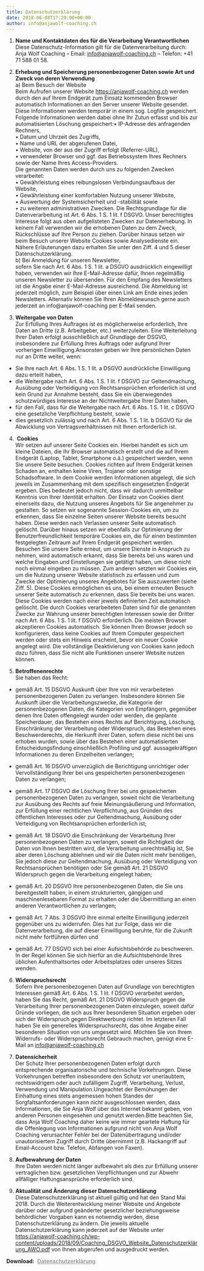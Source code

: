 ```yaml
---
title: Datenschutzerklärung
date: 2018-06-08T17:29:00+00:00
author: info@anjawolf-coaching.ch
---
```

1.  **Name und Kontaktdaten des für die Verarbeitung Verantwortlichen**</br>
Diese Datenschutz-Information gilt für die Datenverarbeitung durch:</br>
Anja Wolf Coaching &#8211; Email: info@anjawolf-coaching.ch &#8211; Telefon: +41 71 588 01 58.

2.  **Erhebung und Speicherung personenbezogener Daten sowie Art und Zweck von deren Verwendung**</br>
  a) Beim Besuch der Website</br>
Beim Aufrufen unserer Website https://anjawolf-coaching.ch werden durch den auf Ihrem Endgerät zum Einsatz kommenden Browser automatisch Informationen an den Server unserer Website gesendet. Diese Informationen werden temporär in einem sog. Logfile gespeichert. Folgende Informationen werden dabei ohne Ihr Zutun erfasst und bis zur automatisierten Löschung gespeichert:• IP-Adresse des anfragenden Rechners,<br /> • Datum und Uhrzeit des Zugriffs,<br /> • Name und URL der abgerufenen Datei,<br />• Website, von der aus der Zugriff erfolgt (Referrer-URL),<br /> • verwendeter Browser und ggf. das Betriebssystem Ihres Rechners sowie der Name Ihres Access-Providers.<br />
Die genannten Daten werden durch uns zu folgenden Zwecken verarbeitet:<br />
  • Gewährleistung eines reibungslosen Verbindungsaufbaus der Website,<br />
  • Gewährleistung einer komfortablen Nutzung unserer Website,<br />
  • Auswertung der Systemsicherheit und -stabilität sowie <br />
  • zu weiteren administrativen Zwecken. Die Rechtsgrundlage für die Datenverarbeitung ist Art. 6 Abs. 1 S. 1 lit. f DSGVO. Unser berechtigtes Interesse folgt aus oben aufgelisteten Zwecken zur Datenerhebung. In keinem Fall verwenden wir die erhobenen Daten zu dem Zweck, Rückschlüsse auf Ihre Person zu ziehen. Darüber hinaus setzen wir beim Besuch unserer Website Cookies sowie Analysedienste ein. Nähere Erläuterungen dazu erhalten Sie unter den Ziff. 4 und 5 dieser Datenschutzerklärung.<br />
  b) Bei Anmeldung für unseren Newsletter,<br /> sofern Sie nach Art. 6 Abs. 1 S. 1 lit. a DSGVO ausdrücklich eingewilligt haben, verwenden wir Ihre E-Mail-Adresse dafür, Ihnen regelmäßig unseren Newsletter zu übersenden. Für den Empfang des Newsletters ist die Angabe einer E-Mail-Adresse ausreichend. Die Abmeldung ist jederzeit möglich, zum Beispiel über einen Link am Ende eines jeden Newsletters. Alternativ können Sie Ihren Abmeldewunsch gerne auch jederzeit an info@anjawolf-coaching per E-Mail senden.

3. **Weitergabe von Daten**   
Zur Erfüllung Ihres Auftrages ist es möglicherweise erforderlich, Ihre Daten an Dritte (z.B. Arbeitgeber, etc.) weiterzuleiten. Eine Weiterleitung Ihrer Daten erfolgt ausschließlich auf Grundlage der DSGVO, insbesondere zur Erfüllung Ihres Auftrags oder aufgrund Ihrer vorherigen Einwilligung.Ansonsten geben wir Ihre persönlichen Daten nur an Dritte weiter, wenn:
  * Sie Ihre nach Art. 6 Abs. 1 S. 1 lit. a DSGVO ausdrückliche Einwilligung dazu erteilt haben,
  * die Weitergabe nach Art. 6 Abs. 1 S. 1 lit. f DSGVO zur Geltendmachung, Ausübung oder Verteidigung von Rechtsansprüchen erforderlich ist und kein Grund zur Annahme besteht, dass Sie ein überwiegendes schutzwürdiges Interesse an der Nichtweitergabe Ihrer Daten haben,
  * für den Fall, dass für die Weitergabe nach Art. 6 Abs. 1 S. 1 lit. c DSGVO eine gesetzliche Verpflichtung besteht, sowie
  * dies gesetzlich zulässig und nach Art. 6 Abs. 1 S. 1 lit. b DSGVO für die Abwicklung von Vertragsverhältnissen mit Ihnen erforderlich ist.
  
4.  **Cookies**   
 Wir setzen auf unserer Seite Cookies ein. Hierbei handelt es sich um kleine Dateien, die Ihr Browser automatisch erstellt und die auf Ihrem Endgerät (Laptop, Tablet, Smartphone o.ä.) gespeichert werden, wenn Sie unsere Seite besuchen. Cookies richten auf Ihrem Endgerät keinen Schaden an, enthalten keine Viren, Trojaner oder sonstige Schadsoftware. In dem Cookie werden Informationen abgelegt, die sich jeweils im Zusammenhang mit dem spezifisch eingesetzten Endgerät ergeben. Dies bedeutet jedoch nicht, dass wir dadurch unmittelbar Kenntnis von Ihrer Identität erhalten. Der Einsatz von Cookies dient einerseits dazu, die Nutzung unseres Angebots für Sie angenehmer zu gestalten. So setzen wir sogenannte Session-Cookies ein, um zu erkennen, dass Sie einzelne Seiten unserer Website bereits besucht haben. Diese werden nach Verlassen unserer Seite automatisch gelöscht. Darüber hinaus setzen wir ebenfalls zur Optimierung der Benutzerfreundlichkeit temporäre Cookies ein, die für einen bestimmten festgelegten Zeitraum auf Ihrem Endgerät gespeichert werden. Besuchen Sie unsere Seite erneut, um unsere Dienste in Anspruch zu nehmen, wird automatisch erkannt, dass Sie bereits bei uns waren und welche Eingaben und Einstellungen sie getätigt haben, um diese nicht noch einmal eingeben zu müssen. Zum anderen setzten wir Cookies ein, um die Nutzung unserer Website statistisch zu erfassen und zum Zwecke der Optimierung unseres Angebotes für Sie auszuwerten (siehe Ziff. 5). Diese Cookies ermöglichen es uns, bei einem erneuten Besuch unserer Seite automatisch zu erkennen, dass Sie bereits bei uns waren. Diese Cookies werden nach einer jeweils definierten Zeit automatisch gelöscht. Die durch Cookies verarbeiteten Daten sind für die genannten Zwecke zur Wahrung unserer berechtigten Interessen sowie der Dritter nach Art. 6 Abs. 1 S. 1 lit. f DSGVO erforderlich. Die meisten Browser akzeptieren Cookies automatisch. Sie können Ihren Browser jedoch so konfigurieren, dass keine Cookies auf Ihrem Computer gespeichert werden oder stets ein Hinweis erscheint, bevor ein neuer Cookie angelegt wird. Die vollständige Deaktivierung von Cookies kann jedoch dazu führen, dass Sie nicht alle Funktionen unserer Website nutzen können.

5. **Betroffenenrechte**      
Sie haben das Recht:  
  * gemäß Art. 15 DSGVO Auskunft über Ihre von mir verarbeiteten personenbezogenen Daten zu verlangen. Insbesondere können Sie Auskunft über die Verarbeitungszwecke, die Kategorie der personenbezogenen Daten, die Kategorien von Empfängern, gegenüber denen Ihre Daten offengelegt wurden oder werden, die geplante Speicherdauer, das Bestehen eines Rechts auf Berichtigung, Löschung, Einschränkung der Verarbeitung oder Widerspruch, das Bestehen eines Beschwerderechts, die Herkunft ihrer Daten, sofern diese nicht bei uns erhoben wurden, sowie über das Bestehen einer automatisierten Entscheidungsfindung einschließlich Profiling und ggf. aussagekräftigen Informationen zu deren Einzelheiten verlangen;

  * gemäß Art. 16 DSGVO unverzüglich die Berichtigung unrichtiger oder Vervollständigung Ihrer bei uns gespeicherten personenbezogenen Daten zu verlangen;

  * gemäß Art. 17 DSGVO die Löschung Ihrer bei uns gespeicherten personenbezogenen Daten zu verlangen, soweit nicht die Verarbeitung zur Ausübung des Rechts auf freie Meinungsäußerung und Information, zur Erfüllung einer rechtlichen Verpflichtung, aus Gründen des öffentlichen Interesses oder zur Geltendmachung, Ausübung oder Verteidigung von Rechtsansprüchen erforderlich ist;

  * gemäß Art. 18 DSGVO die Einschränkung der Verarbeitung Ihrer personenbezogenen Daten zu verlangen, soweit die Richtigkeit der Daten von Ihnen bestritten wird, die Verarbeitung unrechtmäßig ist, Sie aber deren Löschung ablehnen und wir die Daten nicht mehr benötigen, Sie jedoch diese zur Geltendmachung, Ausübung oder Verteidigung von Rechtsansprüchen benötigen oder Sie gemäß Art. 21 DSGVO Widerspruch gegen die Verarbeitung eingelegt haben;

  * gemäß Art. 20 DSGVO Ihre personenbezogenen Daten, die Sie uns bereitgestellt haben, in einem strukturierten, gängigen und maschinenlesebaren Format zu erhalten oder die Übermittlung an einen anderen Verantwortlichen zu verlangen;

  * gemäß Art. 7 Abs. 3 DSGVO Ihre einmal erteilte Einwilligung jederzeit gegenüber uns zu widerrufen. Dies hat zur Folge, dass wir die Datenverarbeitung, die auf dieser Einwilligung beruhte, für die Zukunft nicht mehr fortführen dürfen und

  * gemäß Art. 77 DSGVO sich bei einer Aufsichtsbehörde zu beschweren. In der Regel können Sie sich hierfür an die Aufsichtsbehörde Ihres üblichen Aufenthaltsortes oder Arbeitsplatzes oder unseres Sitzes wenden.
  
6. **Widerspruchsrecht**     
Sofern Ihre personenbezogenen Daten auf Grundlage von berechtigten Interessen gemäß Art. 6 Abs. 1 S. 1 lit. f DSGVO verarbeitet werden, haben Sie das Recht, gemäß Art. 21 DSGVO Widerspruch gegen die Verarbeitung Ihrer personenbezogenen Daten einzulegen, soweit dafür Gründe vorliegen, die sich aus Ihrer besonderen Situation ergeben oder sich der Widerspruch gegen Direktwerbung richtet. Im letzteren Fall haben Sie ein generelles Widerspruchsrecht, das ohne Angabe einer besonderen Situation von uns umgesetzt wird. Möchten Sie von Ihrem Widerrufs- oder Widerspruchsrecht Gebrauch machen, genügt eine E-Mail an <a href="mailto:info@anjawolf-coaching.ch">info@anjawolf-coaching.ch</a>

7. **Datensicherheit**    
Der Schutz Ihrer personenbezogenen Daten erfolgt durch entsprechende organisatorische und technische Vorkehrungen. Diese Vorkehrungen betreffen insbesondere den Schutz vor unerlaubtem, rechtswidrigem oder auch zufälligem Zugriff, Verarbeitung, Verlust, Verwendung und Manipulation.Ungeachtet der Bemühungen der Einhaltung eines stets angemessen hohen Standes der Sorgfaltsanforderungen kann nicht ausgeschlossen werden, dass Informationen, die Sie Anja Wolf über das Internet bekannt geben, von anderen Personen eingesehen und genutzt werden.Bitte beachten Sie, dass Anja Wolf Coaching daher keine wie immer geartete Haftung für die Offenlegung von Informationen aufgrund nicht von Anja Wolf Coaching verursachter Fehler bei der Datenübertragung und/oder unautorisiertem Zugriff durch Dritte übernimmt (z.B. Hackangriff auf Email-Account bzw. Telefon, Abfangen von Faxen).

8. **Aufbewahrung der Daten**     
Ihre Daten werden nicht länger aufbewahrt als dies zur Erfüllung unserer vertraglichen bzw. gesetzlichen Verpflichtungen und zur Abwehr allfälliger Haftungsansprüche erforderlich sind.

9. **Aktualität und Änderung dieser Datenschutzerklärung**       
Diese Datenschutzerklärung ist aktuell gültig und hat den Stand Mai 2018. Durch die Weiterentwicklung meiner Website und Angebote darüber oder aufgrund geänderter gesetzlicher beziehungsweise behördlicher Vorgaben kann es notwendig werden, diese Datenschutzerklärung zu ändern. Die jeweils aktuelle Datenschutzerklärung kann jederzeit auf der Website unter https://anjawolf-coaching.ch/wp-content/uploads/2018/09/Coaching_DSGVO_Website_Datenschutzerklärung_AWO.pdf von Ihnen abgerufen und ausgedruckt werden.

**Download:**  <span style="color: #999999;"><strong><a style="color: #999999;" href="https://anjawolf-coaching.ch/wp-content/uploads/2018/09/Coaching_DSGVO_Website_Datenschutzerklärung_AWO.pdf">Datenschutzerklärung</a></strong></span>
